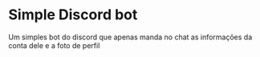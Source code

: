 # Simple Discord bot
 Um simples bot do discord que apenas manda no chat as informações da conta dele e a foto de perfil
